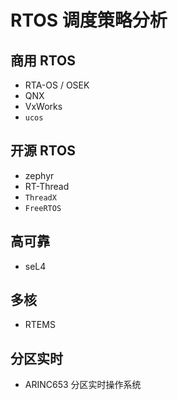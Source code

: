 # RTOS 调度策略分析

## 商用 RTOS

- RTA-OS / OSEK
- QNX
- VxWorks
- `ucos`

## 开源 RTOS

- zephyr
- RT-Thread
- `ThreadX`
- `FreeRTOS`

## 高可靠

- seL4

## 多核

- RTEMS

## 分区实时

- ARINC653 分区实时操作系统

